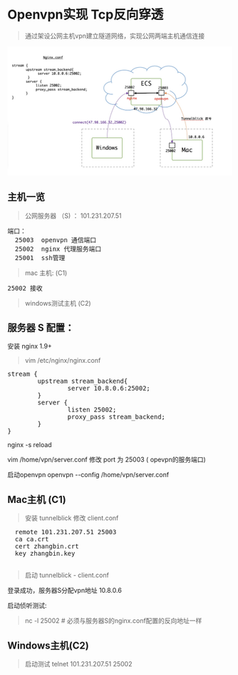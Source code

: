 

# Openvpn实现 Tcp反向穿透 

>通过架设公网主机vpn建立隧道网络，实现公网两端主机通信连接

![avatar](../images/openvpn-nginx-proxy.jpg)

 主机一览
--------

>公网服务器 （S) ：  101.231.207.51
<pre>
端口： 
  25003  openvpn 通信端口
  25002  nginx 代理服务端口
  25001  ssh管理
</pre>

>mac 主机: (C1)
<pre>
25002 接收
</pre>


>windows测试主机 (C2) 



服务器 S 配置： 
-------------

安装 nginx 1.9+ 

>vim /etc/nginx/nginx.conf

<pre>
stream {
        upstream stream_backend{
                server 10.8.0.6:25002;
        }
        server {
                listen 25002;
                proxy_pass stream_backend;
        }
}
</pre>

nginx -s reload 


vim /home/vpn/server.conf 
修改 port 为 25003  ( opevpn的服务端口) 

启动openvpn
openvpn --config /home/vpn/server.conf 


Mac主机 (C1) 
-------
>安装 tunnelblick
>修改 client.conf
  
 <pre>
  remote 101.231.207.51 25003
  ca ca.crt
  cert zhangbin.crt
  key zhangbin.key
 </pre>
 
>启动 tunnelblick - client.conf 

登录成功，服务器S分配vpn地址  10.8.0.6 

启动侦听测试: 
>nc -l 25002  # 必须与服务器S的nginx.conf配置的反向地址一样 


Windows主机(C2)
------
>启动测试  telnet 101.231.207.51 25002 


